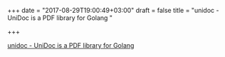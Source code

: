 +++
date = "2017-08-29T19:00:49+03:00"
draft = false
title = "unidoc - UniDoc is a PDF library for Golang "

+++

<p><a href="https://github.com/unidoc/unidoc">unidoc - UniDoc is a PDF library for Golang </a></p>